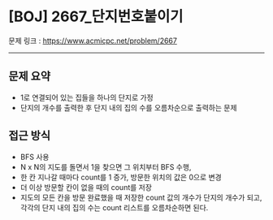 # [BOJ] 2667_단지번호붙이기

문제 링크 : https://www.acmicpc.net/problem/2667

-------------------
## 문제 요약
  - 1로 연결되어 있는 집들을 하나의 단지로 가정
  - 단지의 개수를 출력한 후 단지 내의 집의 수를 오름차순으로 출력하는 문제

## 접근 방식
  - BFS 사용
  - N x N의 지도를 돌면서 1을 찾으면 그 위치부터 BFS 수행, 
  - 한 칸 지나갈 때마다 count를 1 증가, 방문한 위치의 값은 0으로 변경
  - 더 이상 방문할 칸이 없을 때의 count를 저장
  - 지도의 모든 칸을 방문 완료했을 때 저장한 count 값의 개수가 단지의 개수가 되고, 각각의 단지 내의 집의 수는 count 리스트를 오름차순하면 된다.
